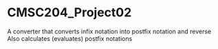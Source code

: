 # CMSC204_Project02

A converter that converts infix notation into postfix notation
and reverse
Also calculates (evaluates) postfix notations
